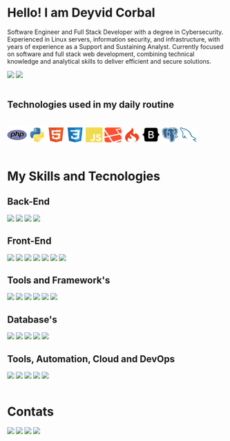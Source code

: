 # Hello! I am Deyvid Corbal

Software Engineer and Full Stack Developer with a degree in Cybersecurity. Experienced in Linux servers, information security, and infrastructure, with years of experience as a Support and Sustaining Analyst. Currently focused on software and full stack web development, combining technical knowledge and analytical skills to deliver efficient and secure solutions.


<div >
<img height="180em" src="https://github-readme-stats.vercel.app/api?username=deyvidcn&include_all_commits=true&count_private=true&show_icons=true&theme=dark">
<img height="180em" src="https://github-readme-stats.vercel.app/api/top-langs/?username=deyvidcn&langs_count=12&size_weight=0.5&count_weight=0.5&layout=compact&theme=dark&hide=hack">
</div><br/>

## Technologies used in my daily routine

<div style="display: inline_block"><br />
<img align="center" alt="PHP" height="45" width="45" src="https://raw.githubusercontent.com/devicons/devicon/master/icons/php/php-original.svg">
<img align="center" alt="Python" height="40" width="40" src="https://raw.githubusercontent.com/devicons/devicon/master/icons/python/python-original.svg">
<img align="center" alt="HTML" height="35" width="40" src="https://raw.githubusercontent.com/devicons/devicon/master/icons/html5/html5-original.svg">
<img align="center" alt="CSS" height="35" width="40" src="https://raw.githubusercontent.com/devicons/devicon/master/icons/css3/css3-original.svg">
<img align="center" alt="Js" height="35" width="40" src="https://raw.githubusercontent.com/devicons/devicon/master/icons/javascript/javascript-plain.svg">
<img align="center" alt="Laravel" height="35" width="40" src="https://raw.githubusercontent.com/devicons/devicon/master/icons/laravel/laravel-plain.svg">
<img align="center" alt="CodeIgniter" height="35" width="40" src="https://raw.githubusercontent.com/devicons/devicon/master/icons/codeigniter/codeigniter-plain.svg">
<img align="center" alt="Bootstrap" height="40" width="40" src="https://raw.githubusercontent.com/devicons/devicon/master/icons/bootstrap/bootstrap-plain.svg">
<img align="center" alt="PostgreSql" height="35" width="40" src="https://raw.githubusercontent.com/devicons/devicon/master/icons/postgresql/postgresql-plain.svg">
<img align="center" alt="MySql" height="35" width="40" src="https://raw.githubusercontent.com/devicons/devicon/master/icons/mysql/mysql-plain.svg">
</div><br />

# My Skills and Tecnologies

## Back-End

<div>
<img src="https://img.shields.io/badge/Python-blue?style=for-the-badge&logo=python&logoColor=FFD43B" />
<img src="https://img.shields.io/badge/php-777BB4?style=for-the-badge&logo=php&logoColor=white" />
<img src="https://img.shields.io/badge/C%23-purple?style=for-the-badge&logo=csharp&logoColor=white" />
<img src="https://img.shields.io/badge/C-00599C?style=for-the-badge&logo=c&logoColor=white" />
</div>

## Front-End

<div>
<img src="https://img.shields.io/badge/HTML5-E34F26?style=for-the-badge&logo=html5&logoColor=white" />
<img src="https://img.shields.io/badge/CSS3-1572B6?style=for-the-badge&logo=css3&logoColor=white" />
<img src="https://img.shields.io/badge/JavaScript-FFD43B?style=for-the-badge&logo=javascript&logoColor=000" />
<img src="https://img.shields.io/badge/Bootstrap-563D7C?style=for-the-badge&logo=bootstrap&logoColor=white" />
<img src="https://img.shields.io/badge/Tailwind_CSS-38B2AC?style=for-the-badge&logo=tailwind-css&logoColor=white" />
<img src="https://img.shields.io/badge/Sass-CC6699?style=for-the-badge&logo=sass&logoColor=white" />
<img src="https://img.shields.io/badge/jQuery-0769AD?style=for-the-badge&logo=jquery&logoColor=white" />
</div>

## Tools and Framework's

<div>
<img src="https://img.shields.io/badge/Laravel-FF2D20?style=for-the-badge&logo=laravel&logoColor=white" />
<img src="https://img.shields.io/badge/Codeigniter-white?style=for-the-badge&logo=codeigniter&logoColor=EF4223" />
<img src="https://img.shields.io/badge/Flask-000000?style=for-the-badge&logo=flask&logoColor=white" />
<img src="https://img.shields.io/badge/Django-092E20?style=for-the-badge&logo=django&logoColor=green" />
<img src="https://img.shields.io/badge/.NET-512BD4?style=for-the-badge&logo=dotnet&logoColor=white" />
<img src="https://img.shields.io/badge/Swagger-85EA2D?style=for-the-badge&logo=Swagger&logoColor=white" />
</div>

## Database's

<div>
<img src="https://img.shields.io/badge/PostgreSQL-316192?style=for-the-badge&logo=postgresql&logoColor=white" />
<img src="https://img.shields.io/badge/MySQL-005C84?style=for-the-badge&logo=mysql&logoColor=white" />
<img src="https://img.shields.io/badge/MongoDB-4EA94B?style=for-the-badge&logo=mongodb&logoColor=white" />
<img src="https://img.shields.io/badge/redis-%23DD0031.svg?&style=for-the-badge&logo=redis&logoColor=white" />
<img src="https://img.shields.io/badge/Elastic_Search-005571?style=for-the-badge&logo=elasticsearch&logoColor=white" />
</div>

## Tools, Automation, Cloud and DevOps

<div>
<img src="https://img.shields.io/badge/Linux-FCC624?style=for-the-badge&logo=linux&logoColor=black" />
<img src="https://img.shields.io/badge/GIT-E44C30?style=for-the-badge&logo=git&logoColor=white" />
<img src="https://img.shields.io/badge/Docker-2CA5E0?style=for-the-badge&logo=docker&logoColor=white" />
<img src="https://img.shields.io/badge/azure-0089D6?style=for-the-badge&logo=microsoft-azure&logoColor=white" />
<img src="https://img.shields.io/badge/AWS-FF9900?style=for-the-badge&logo=amazonaws&logoColor=black" />
</div><br />

# Contats

<div>
<a href="https://www.linkedin.com/in/rafaella-ballerini-45875016a" target="_blank"><img src="https://img.shields.io/badge/-LinkedIn-%230077B5?style=for-the-badge&logo=linkedin&logoColor=white" target="_blank"></a>
<a href= "https://deyvidcorbal.live"><img src="https://img.shields.io/badge/GitHUB-000000?style=for-the-badge&logo=github&logoColor=white" target="_blank"></a>  
<a href= "mailto:contact@deyvidcorbal.live"><img src="https://img.shields.io/badge/EMAIL-%23333?style=for-the-badge&logo=microsoft-outlook&logoColor=white" target="_blank"></a>
<a href= "https://deyvidcorbal.live"><img src="https://img.shields.io/badge/website-000000?style=for-the-badge&logo=About.me&logoColor=white" target="_blank"></a>
</div><br />

